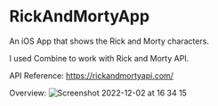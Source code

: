# RickAndMortyApp
An iOS App that shows the Rick and Morty characters.

I used Combine to work with Rick and Morty API.

API Reference: https://rickandmortyapi.com/

Overview:
![Screenshot 2022-12-02 at 16 34 15](https://user-images.githubusercontent.com/15786157/205331742-d93c95c7-7809-428d-933b-71152d7d69f6.png)
